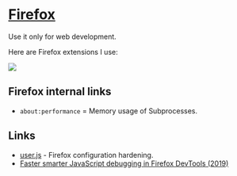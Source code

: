 # [Firefox](https://www.mozilla.org/en-US/firefox/)

Use it only for web development.

Here are Firefox extensions I use:

![](https://i.imgur.com/fWjSIrn.png)

## Firefox internal links

- `about:performance` = Memory usage of Subprocesses.

## Links

- [user.js](https://github.com/pyllyukko/user.js) - Firefox configuration hardening.
- [Faster smarter JavaScript debugging in Firefox DevTools (2019)](https://hacks.mozilla.org/2019/05/faster-smarter-javascript-debugging-in-firefox/)
